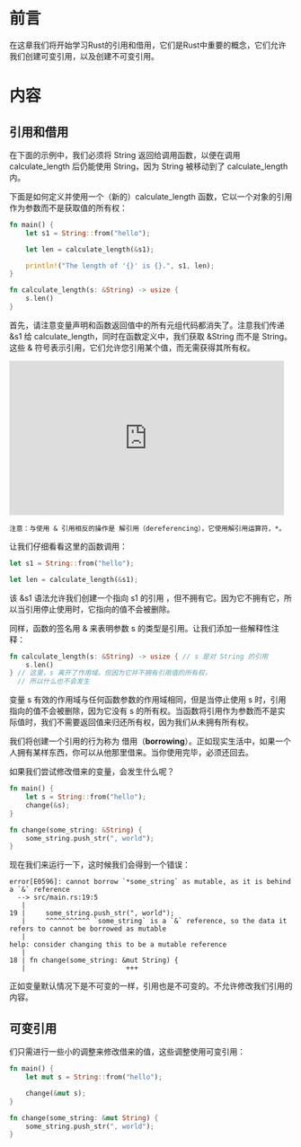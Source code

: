 # 前言
在这章我们将开始学习Rust的引用和借用，它们是Rust中重要的概念，它们允许我们创建可变引用，以及创建不可变引用。

# 内容

## 引用和借用

在下面的示例中，我们必须将 String 返回给调用函数，以便在调用 calculate_length 后仍能使用 String，因为 String 被移动到了 calculate_length 内。

下面是如何定义并使用一个（新的）calculate_length 函数，它以一个对象的引用作为参数而不是获取值的所有权：

```rust
fn main() {
    let s1 = String::from("hello");

    let len = calculate_length(&s1);

    println!("The length of '{}' is {}.", s1, len);
}

fn calculate_length(s: &String) -> usize {
    s.len()
}
```

首先，请注意变量声明和函数返回值中的所有元组代码都消失了。注意我们传递 &s1 给 calculate_length，同时在函数定义中，我们获取 &String 而不是 String。
这些 & 符号表示引用，它们允许您引用某个值，而无需获得其所有权。

<iframe id="embed_dom" name="embed_dom" frameborder="0" style="display:block;width:489px; height:275px;" src="https://www.processon.com/embed/66a2ecf083801d1c4851c52f?cid=66a2ecf083801d1c4851c532"></iframe>

```text
注意：与使用 & 引用相反的操作是 解引用（dereferencing），它使用解引用运算符，*。
```
让我们仔细看看这里的函数调用：

```rust
let s1 = String::from("hello");

let len = calculate_length(&s1);
```

该 &s1 语法允许我们创建一个指向 s1 的引用 ，但不拥有它。因为它不拥有它，所以当引用停止使用时，它指向的值不会被删除。

同样，函数的签名用 & 来表明参数 s 的类型是引用。让我们添加一些解释性注释：

```rust
fn calculate_length(s: &String) -> usize { // s 是对 String 的引用
    s.len()
} // 这里，s 离开了作用域。但因为它并不拥有引用值的所有权，
  // 所以什么也不会发生
```
变量 s 有效的作用域与任何函数参数的作用域相同，但是当停止使用 s 时，引用指向的值不会被删除，因为它没有 s 的所有权。当函数将引用作为参数而不是实际值时，我们不需要返回值来归还所有权，因为我们从未拥有所有权。

我们将创建一个引用的行为称为 借用（**borrowing**）。正如现实生活中，如果一个人拥有某样东西，你可以从他那里借来。当你使用完毕，必须还回去。

如果我们尝试修改借来的变量，会发生什么呢？

```rust
fn main() {
    let s = String::from("hello");
    change(&s);
}

fn change(some_string: &String) {
    some_string.push_str(", world");
}
```
现在我们来运行一下，这时候我们会得到一个错误：
```shell
error[E0596]: cannot borrow `*some_string` as mutable, as it is behind a `&` reference
  --> src/main.rs:19:5
   |
19 |     some_string.push_str(", world");
   |     ^^^^^^^^^^^ `some_string` is a `&` reference, so the data it refers to cannot be borrowed as mutable
   |
help: consider changing this to be a mutable reference
   |
18 | fn change(some_string: &mut String) {
   |                         +++
```

正如变量默认情况下是不可变的一样，引用也是不可变的。不允许修改我们引用的内容。

## 可变引用

们只需进行一些小的调整来修改借来的值，这些调整使用可变引用：
```rust
fn main() {
    let mut s = String::from("hello");

    change(&mut s);
}

fn change(some_string: &mut String) {
    some_string.push_str(", world");
}
```

